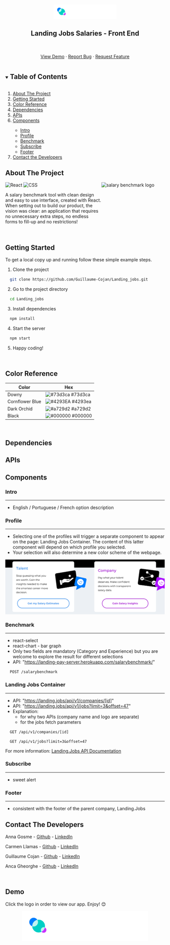 <br />
<p align="center">
  <a href="https://landingpay.netlify.app/">
    <img src="src/assets/LJ_Logo.svg" alt="Logo" width="200">
  </a>

  <h2 align="center">Landing Jobs Salaries - Front End</h2>

  <p align="center">
    <br />
    <br />
    <a href="https://landingpay.netlify.app/">View Demo</a>
    ·
    <a href="https://github.com/Guillaume-Cojan/Landing_jobs/issues">Report Bug</a>
    ·
    <a href="https://github.com/Guillaume-Cojan/Landing_jobs/issues">Request Feature</a>
  </p>
</p>


<!-- TABLE OF CONTENTS -->
<details open="open">
  <summary><h2 style="display: inline-block">Table of Contents</h2></summary>
  <ol>
    <li><a href="#about-the-project">About The Project</a></li>
    <li><a href="#getting-started">Getting Started</a></li>
    <li><a href="#color-reference">Color Reference</a> </li>
    <li><a href="#dependencies">Dependencies</a> </li>
    <li><a href="#apis">APIs</a> </li>
    <li><a href="#components">Components</a></li>
        <ul>
            <li><a href="#intro"> Intro </a></li>
            <li><a href="#profile"> Profile </a></li>
            <li><a href="#profile"> Benchmark </a></li>
            <li><a href="#profile"> Subscribe </a></li>
            <li><a href="#profile"> Footer </a></li>
        </ul>     
    <li><a href="#contact">Contact the Developers</a></li>
  </ol>
</details>

## About The Project

<img src="src/assets/BasicNoResult.svg" align="right"
     alt="salary benchmark logo" width="200" height="178">

<p align="left">
<img alt="React" src="https://img.shields.io/badge/React-white?style=for-the-badge&logo=react&logoColor=61DAFB" />
<img alt="CSS" src="https://img.shields.io/badge/CSS3-1572B6?style=for-the-badge&logo=css3&logoColor=white" />
</p>

A  salary benchmark tool with clean design and easy to use interface, created with React. When setting out to build our product, the vision was clear: an application that requires no unnecessary extra steps, no endless forms to fill-up and no restrictions!

<br />

<!-- GETTING STARTED -->
## Getting Started

To get a local copy up and running follow these simple example steps.

1. Clone the project

```bash
  git clone https://github.com/Guillaume-Cojan/Landing_jobs.git
```

2. Go to the project directory

```bash
  cd Landing_jobs
```

3. Install dependencies

```bash
  npm install
```

4. Start the server

```bash
  npm start
```
5. Happy coding!

<br />

<!-- ABOUT THE PROJECT -->
## Color Reference


| Color             | Hex                                                                |
| ----------------- | ------------------------------------------------------------------ |
| Downy| ![#73d3ca](https://via.placeholder.com/10/73d3ca?text=+) #73d3ca |
| Cornflower Blue| ![#4293EA](https://via.placeholder.com/10/4293EA?text=+) #4293ea |
| Dark Orchid | ![#a729d2](https://via.placeholder.com/10/a729d2?text=+) #a729d2 |
| Black | ![#000000](https://via.placeholder.com/10/000000?text=+) #000000 |

<br/>

<!-- ABOUT THE PROJECT -->
## Dependencies


<!-- ABOUT THE PROJECT -->
## APIs

 
## Components

### Intro

---
* English / Portuguese / French option description

### Profile

---
 * Selecting one of the profiles will trigger a separate component to appear on the page: Landing Jobs Container. The content of this latter component will depend on which profile you selected.
 * Your selection will also determine a new color scheme of the webpage.

 <img src="src/assets/profiles-screenshot.png" align="center"
     alt="profiles">

### Benchmark

---
* react-select 
* react-chart - bar graph 
* Only two fields are mandatory (Category and Experience) but you are welcome to explore the result for different selections
* API: "https://landing-pay-server.herokuapp.com/salarybenchmark/"


```http
  POST /salarybenchmark
```

### Landing Jobs Container

---
* API: "https://landing.jobs/api/v1/companies/[id]"
* API: "https://landing.jobs/api/v1/jobs?limit=3&offset=47"
* Explanation:
    + for why two APIs (company name and logo are separate)
    + for the jobs fetch parameters

```http
  GET /api/v1/companies/[id]
```

```http
  GET /api/v1/jobs?limit=3&offset=47
```
For more information: 
[Landing.Jobs API Documentation](https://github.com/LandingJobs/LandingJobs-api)

### Subscribe

---
* sweet alert

### Footer

---
* consistent with the footer of the parent company, Landing.Jobs

<!-- CONTACT -->
## Contact The Developers

Anna Gosme - [Github](https://github.com/AnnaGosme) - [LinkedIn](https://www.linkedin.com/in/anna-gosme/)  

Carmen Llamas - [Github](https://github.com/makrmeen) - [LinkedIn](https://www.linkedin.com/in/makarmeen/)

Guillaume Cojan - [Github](https://github.com/Guillaume-Cojan) - [LinkedIn](https://www.linkedin.com/in/guillaumecojan/)

Anca Gheorghe - [Github](https://github.com/anca2196) -  [LinkedIn](https://www.linkedin.com/in/anca-laura-gheorghe/)

<br />

<!-- DEMO -->
## Demo

Click the logo in order to view our app. Enjoy! 😊

<p align="center">
  <a href="https://landingpay.netlify.app/">
    <img src="src/assets/LJ_Logo.svg" alt="Logo" width="400">
  </a>
</p>


